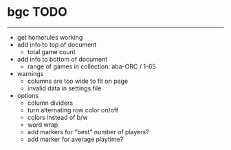 # bgc TODO
--------
* get homerules working
* add info to top of document
    * total game count
* add info to bottom of document
    * range of games in collection: aba-ORC / 1-65
* warnings
    * columns are too wide to fit on page
    * invalid data in settings file
* options
    * column dividers
    * turn alternating row color on/off
    * colors instead of b/w
    * word wrap
    * add markers for "best" number of players?
    * add marker for average playtime?



